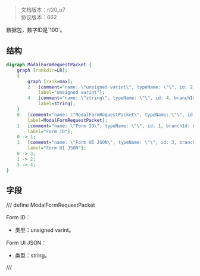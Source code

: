 # <!-- md:samp ModalFormRequestPacket -->

> 文档版本：r/20_u7<br/>协议版本：662

<!-- md:samp ModalFormRequestPacket -->数据包，数字ID是`100`。

## 结构

```dot
digraph ModalFormRequestPacket {
	graph [rankdir=LR];
	{
		graph [rank=max];
		2	[comment="name: \"unsigned varint\", typeName: \"\", id: 2, branchId: 0, recurseId: -1, attributes: 512, notes: \"\"",
			label="unsigned varint"];
		4	[comment="name: \"string\", typeName: \"\", id: 4, branchId: 0, recurseId: -1, attributes: 512, notes: \"\"",
			label=string];
	}
	0	[comment="name: \"ModalFormRequestPacket\", typeName: \"\", id: 0, branchId: 100, recurseId: -1, attributes: 0, notes: \"\"",
		label=ModalFormRequestPacket];
	1	[comment="name: \"Form ID\", typeName: \"\", id: 1, branchId: 0, recurseId: -1, attributes: 0, notes: \"\"",
		label="Form ID"];
	0 -> 1;
	3	[comment="name: \"Form UI JSON\", typeName: \"\", id: 3, branchId: 0, recurseId: -1, attributes: 0, notes: \"\"",
		label="Form UI JSON"];
	0 -> 3;
	1 -> 2;
	3 -> 4;
}

```

## 字段

/// define
ModalFormRequestPacket

Form ID：<!-- md:samp unsigned varint -->

- 类型：unsigned varint。

Form UI JSON：<!-- md:samp string -->

- 类型：string。


///

